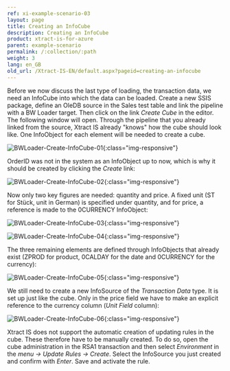 ```yaml
---
ref: xi-example-scenario-03
layout: page
title: Creating an InfoCube
description: Creating an InfoCube
product: xtract-is-for-azure
parent: example-scenario
permalink: /:collection/:path
weight: 3
lang: en_GB
old_url: /Xtract-IS-EN/default.aspx?pageid=creating-an-infocube
---
```


Before we now discuss the last type of loading, the transaction data, we need an InfoCube into which the data can be loaded.
Create a new SSIS package, define an OleDB source in the Sales test table and link the pipeline with a BW Loader target.
Then click on the link *Create Cube* in the editor. The following window will open. Through the pipeline that you already linked from the source, Xtract IS already "knows" how the cube should look like. One InfoObject for each element will be needed to create a cube.


![BWLoader-Create-InfoCube-01](/img/content/BWLoader-Create-InfoCube-01.png){:class="img-responsive"}

OrderID was not in the system as an InfoObject up to now, which is why it should be created by clicking the *Create* link:

![BWLoader-Create-InfoCube-02](/img/content/BWLoader-Create-InfoCube-02.png){:class="img-responsive"}


Now only two key figures are needed: quantity and price. A fixed unit (ST for Stück, unit in German) is specified under quantity, and for price, a reference is made to the 0CURRENCY InfoObject:


![BWLoader-Create-InfoCube-03](/img/content/BWLoader-Create-InfoCube-03.png){:class="img-responsive"}

![BWLoader-Create-InfoCube-04](/img/content/BWLoader-Create-InfoCube-04.png){:class="img-responsive"}



The three remaining elements are defined through InfoObjects that already exist (ZPROD for product, 0CALDAY for the date and 0CURRENCY for the currency):


![BWLoader-Create-InfoCube-05](/img/content/BWLoader-Create-InfoCube-05.png){:class="img-responsive"}


We still need to create a new InfoSource of the *Transaction Data* type. It is set up just like the cube. Only in the price field we have to make an explicit reference to the currency column (*Unit Field* column):

![BWLoader-Create-InfoCube-06](/img/content/BWLoader-Create-InfoCube-06.png){:class="img-responsive"}


Xtract IS does not support the automatic creation of updating rules in the cube. These therefore have to be manually created. To do so, open the cube administration in the RSA1 transaction and then select *Environment* in the *menu -> Update Rules -> Create*. Select the InfoSource you just created and confirm with *Enter*. Save and activate the rule.